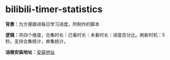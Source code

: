 # bilibili-timer-statistics

<strong>背景：</strong>为方便跟进每日学习进度，所制作的脚本<p>
<strong>逻辑：</strong>共四个维度，合集时长｜已看时长｜未看时长｜进度百分比。刷新时机：5秒。支持合集统计，单集统计。<p>
<strong>油猴安装地址：</strong>[安装地址](https://greasyfork.org/zh-CN/scripts/546917-b%E7%AB%99%E8%A7%86%E9%A2%91%E5%AD%A6%E4%B9%A0%E6%97%B6%E9%95%BF%E7%BB%9F%E8%AE%A1)